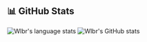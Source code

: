 <!-- ### Hi there 👋 -->

## 📊 GitHub Stats
![Wlbr's language stats](https://github-readme-stats.vercel.app/api/top-lang/?username=wlbr&exclude_repo=csvfix&show_icons=true&theme=transparent)
![Wlbr's GitHub stats](https://github-readme-stats.vercel.app/api?username=wlbr&show_icons=true&theme=transparent)

<!-- <a href="https://github.com/wlbr">
  <img align="center" src="https://github-readme-stats.vercel.app/api/top-langs/?username=wlbr&exclude_repo=csvfix&layout=compact" />
</a>
<a href="https://github.com/wlbr">
  <img align="center" src="https://github-readme-stats.vercel.app/api?username=wlbr&show_icons=true" />
</a>
-->
<!--
**wlbr/wlbr** is a ✨ _special_ ✨ repository because its `README.md` (this file) appears on your GitHub profile.

Here are some ideas to get you started:

- 🔭 I’m currently working on ...
- 🌱 I’m currently learning ...
- 👯 I’m looking to collaborate on ...
- 🤔 I’m looking for help with ...
- 💬 Ask me about ...
- 📫 How to reach me: ...
- 😄 Pronouns: ...
- ⚡ Fun fact: ...
-->
